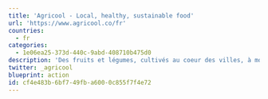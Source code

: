 ```yaml
---
title: 'Agricool - Local, healthy, sustainable food'
url: 'https://www.agricool.co/fr'
countries:
  - fr
categories:
  - 1e06ea25-373d-440c-9abd-408710b475d0
description: 'Des fruits et légumes, cultivés au coeur des villes, à moins de 15km de leur lieu de consommation. Frais, locaux, sans pesticides.'
twitter: _agricool
blueprint: action
id: cf4e483b-6bf7-49fb-a600-0c855f7f4e72
---
```

